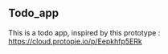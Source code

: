 ## Todo_app

This is a todo app, inspired by this prototype : https://cloud.protopie.io/p/Eepkhfp5ERk
